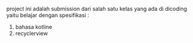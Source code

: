project ini adalah submission dari salah satu kelas yang ada di dicoding yaitu belajar
dengan spesifikasi :
1. bahasa kotline
2. recyclerview
